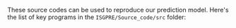 These source codes can be used to reproduce our prediction model. Here's the list of key programs in the `ISGPRE/Source_code/src` folder:
